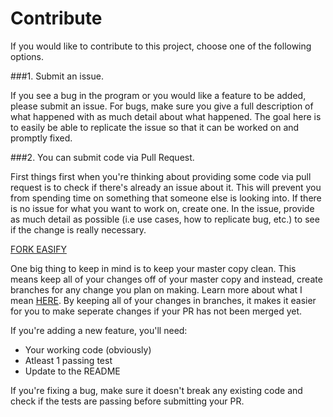 Contribute
===============

If you would like to contribute to this project, choose one of the following options.

###1. Submit an issue.

If you see a bug in the program or you would like a feature to be added, please submit an issue. For bugs, make sure you give a full description of what happened with as much detail about what happened. The goal here is to easily be able to replicate the issue so that it can be worked on and promptly fixed.

###2. You can submit code via Pull Request.

First things first when you're thinking about providing some code via pull request is to check if there's already an issue about it. This will prevent you from spending time on something that someone else is looking into. If there is no issue for what you want to work on, create one. In the issue, provide as much detail as possible (i.e use cases, how to replicate bug, etc.) to see if the change is really necessary.

[FORK EASIFY](https://github.com/salexzee/Easify#fork-destination-box)

One big thing to keep in mind is to keep your master copy clean. This means keep all of your changes off of your master copy and instead, create branches for any change you plan on making. Learn more about what I mean [HERE](https://github.com/Kunena/Kunena-Forum/wiki/Create-a-new-branch-with-git-and-manage-branches). By keeping all of your changes in branches, it makes it easier for you to make seperate changes if your PR has not been merged yet.

If you're adding a new feature, you'll need:

- Your working code (obviously)
- Atleast 1 passing test
- Update to the README

If you're fixing a bug, make sure it doesn't break any existing code and check if the tests are passing before submitting your PR.

